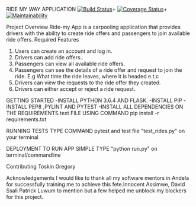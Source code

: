 RIDE MY WAY APPLICATION
[![Build Status](https://travis-ci.org/Toskgreg/ridemyway_final.svg?branch=develop1)](https://travis-ci.org/Toskgreg/ridemyway_final)+
[![Coverage Status](https://coveralls.io/repos/github/Toskgreg/ridemyway_final/badge.svg?branch=develop1)](https://coveralls.io/github/Toskgreg/ridemyway_final?branch=develop1)+
[![Maintainability](https://api.codeclimate.com/v1/badges/c7a237f8f2571998a995/maintainability)](https://codeclimate.com/github/Toskgreg/ridemyway_final/maintainability)

Project Overview
Ride-my App is a carpooling application that provides drivers with the ability to create ride offers
and passengers to join available ride offers.
Required Features
1. Users can create an account and log in.
2. Drivers can add ride offers..
3. Passengers can view all available ride offers.
4. Passengers can see the details of a ride offer and request to join the ride. E.g What time
   the ride leaves, where it is headed e.t.c
5. Drivers can view the requests to the ride offer they created.
6. Drivers can either accept or reject a ride request.

GETTING STARTED
-INSTALL PYTHON 3.6.4 AND FLASK.
-INSTALL PIP
-INSTALL PEP8 ,PYLINT AND PYTEST 
-INSTALL ALL DEPENDENCIES ON THE REQUIREMENTS text FILE USING COMMAND pip install -r requirements.txt

RUNNING TESTS
TYPE COMMAND pytest and test file "test_rides.py" on your terminal 

DEPLOYMENT
TO RUN APP SIMPLE TYPE "python run.py" on terminal/commandline

Contributing
Toskin Gregory

Acknowledgements
I would like to thank all my software mentors in Andela for successfully training me to achieve this fete.Innocent Assimwe, David Ssali Patrick Luwum to mention but a few helped me unblock my blockers for this project.




